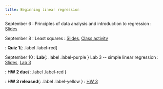 ```yaml
---
title: Beginning linear regression
---
```


September 6
: Principles of data analysis and introduction to regression
  : [Slides](https://sta112-f21.github.io/slides/lecture_7.html)

September 8
: Least squares
  : [Slides](https://sta112-f21.github.io/slides/lecture_8.html), [Class activity](https://sta112-f21.github.io/class_activities/ca_lecture_8.html)
  
: **Quiz 1**{: .label .label-red}

September 10
: **Lab**{: .label .label-purple } Lab 3 -- simple linear regression
  : [Slides](#), [Lab 3](#)

: **HW 2 due**{: .label .label-red }

: **HW 3 released**{: .label .label-yellow }
  : [HW 3](#)
